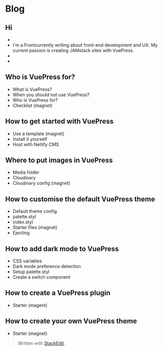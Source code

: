 # Blog

## Hi
 - 
 - I'm a Frontcurrently writing about front-end development and UX. My current passion is creating JAMstack sites with VuePress.
 - 
 - 

## Who is VuePress for?
 - What is VuePress?
 - When you should not use VuePress?
 - Who is VuePress for?
 - Checklist (magnet)

## How to get started with VuePress
 - Use a template (magnet)
 - Install it yourself
 - Host with Netlify CMS

## Where to put images in VuePress
 - Media folder
 - Cloudinary
 - Cloudinary config (magnet)

## How to customise the default VuePress theme
 - Default theme config
 - palette.styl
 - index.styl
 - Starter files (magnet)
 - Ejecting

## How to add dark mode to VuePress
 - CSS variables
 - Dark mode preference detection
 - Setup palette.styl
 - Create a switch component

## How to create a VuePress plugin
 - Starter (magent)

## How to create your own VuePress theme
 - Starter (magnet)

> Written with [StackEdit](https://stackedit.io/).
<!--stackedit_data:
eyJoaXN0b3J5IjpbLTQxODU4NjcyMywtNjM5NDYwMDA5LDczOT
QyNTE4NCwtMjE0MTY2NjI5NCwtMTQwNjAzNzQ1N119
-->